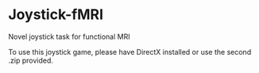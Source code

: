 # Joystick-fMRI
Novel joystick task for functional MRI

To use this joystick game, please have DirectX installed or use the second .zip provided.
